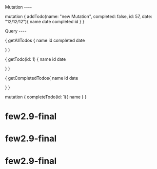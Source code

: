 Mutation ----

mutation {
  addTodo(name: "new Mutation", completed: false, id: 57, date: "12/12/12"){
    name 
    date
    completed
    id 
  }
}


Query ----

{
  getAllTodos {
    name
    id 
    completed
    date


  }
}



{
  getTodo(id: 1) {
    name
    id
    date 


  }
}


{
  getCompletedTodos{
    name
    id
    date 


  }
}


mutation {
  completeTodo(id: 1){
    name 
  }
}

# few2.9-final
# few2.9-final
# few2.9-final
